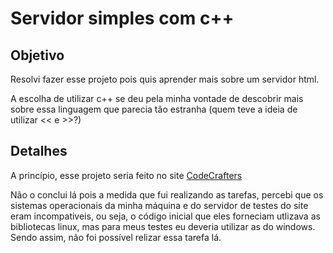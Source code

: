 # Servidor simples com c++

## Objetivo
  Resolvi fazer esse projeto pois quis aprender mais sobre um servidor html.
  
  A escolha de utilizar c++ se deu pela minha vontade de descobrir mais sobre essa linguagem que parecia tão estranha
  (quem teve a ideia de utilizar << e >>?)

## Detalhes
  A princípio, esse projeto seria feito no site [CodeCrafters](https://app.codecrafters.io)
  
  Não o conclui lá pois a medida que fui realizando as tarefas, percebi que os sistemas operacionais da minha máquina e do servidor
de testes do site eram incompativeis, ou seja, o código inicial que eles forneciam utlizava as bibliotecas linux, mas para meus   testes eu deveria utilizar as do windows. Sendo assim, não foi possível relizar essa tarefa lá.
